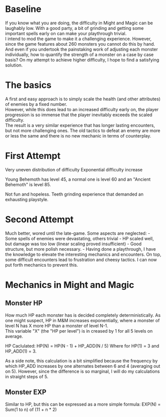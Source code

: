 # Baseline
If you know what you are doing, the difficulty in Might and Magic can be laughably low. With a good party, a bit of grinding and getting some important spells early on can make your playthrough trivial.  
I intend to mod the game to make it a challenging experience. However, since the game features about 260 monsters you cannot do this by hand.  
And even if you undertook the painstaking work of adjusting each monster individually, how to quantify the strength of a monster on a case by case basis?
On my attempt to achieve higher difficulty, I hope to find a satisfying solution.  
 
# The basics
A first and easy approach is to simply scale the health (and other attributes) of enemies by a fixed number.   
However, while this does lead to an increased difficulty early on, the player progression is so immense that the player inevitably exceeds the scaled difficulty.  
The result is a very similar experience that has longer lasting encounters, but not more challenging ones. The old tactics to defeat an enemy are more or less the same and there is no new mechanic in terms of counterplay.

# First Attempt

Very uneven distribution of difficulty
Exponential difficulty increase

Young Behemoth has level 45, a normal one is level 60 and an "Ancient Behemoth" is level 85.

Not fun and hopeless. Teeth grinding experience that demanded an exhausting playstyle.

# Second Attempt
Much better, wored until the late-game. Some aspects are neglected:
    - Some spells of enemies were devastating, others trivial
    - HP scaled well, but damage was too low (linear scaling proved insufficient)
    - Good structure, but more polish necessary.
    - Having done a playthrough, I have the knowledge to elevate the interesting mechanics and encounters. 
      On top, some difficult encounters lead to frustration and cheesy tactics. I can now put forth mechanics to prevent this. 

# Mechanics in Might and Magic
## Monster HP
How much HP each monster has is decided completely deterministically. As one might suspect, HP in M&M increases exponentially, where a monster of level N has X more HP than a monster of level N-1.  
This variable "X" (the "HP per level") is in creased by 1 for all 5 levels on average.

HP Caclulated: HP(N) = HP(N - 1) + HP_ADD(N / 5)
Where for HP(1) = 3 and HP_ADD(1) = 3.

As a side note, this calculation is a bit simplified because the frequency by which HP_ADD increases by one alternates between 6 and 4 (averaging out on 5).
However, since the difference is so marginal, I will do my calculations in straight steps of 5. 

## Monster EXP

Similar to HP, but this can be expressed as a more simple formula: EXP(N) = Sum(1 to n) of (11 + n * 2)
